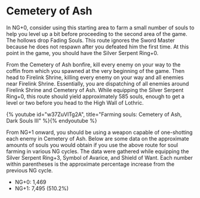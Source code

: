 # Cemetery of Ash

In NG+0, consider using this starting area to farm a small number of souls to
help you level up a bit before proceeding to the second area of the game. The
hollows drop Fading Souls. This route ignores the Sword Master because he does
not respawn after you defeated him the first time. At this point in the game,
you should have the Silver Serpent Ring+0.

From the Cemetery of Ash bonfire, kill every enemy on your way to the coffin
from which you spawned at the very beginning of the game. Then head to Firelink
Shrine, killing every enemy on your way and all enemies near Firelink Shrine.
Essentially, you are dispatching of all enemies around Firelink Shrine and
Cemetery of Ash. While equipping the Silver Serpent Ring+0, this route should
yield approximately 585 souls, enough to get a level or two before you head to
the High Wall of Lothric.

{% youtube id="w37ZuVlTg2A", title="Farming souls: Cemetery of Ash, Dark Souls III" %}{% endyoutube %}

From NG+1 onward, you should be using a weapon capable of one-shotting each
enemy in Cemetery of Ash. Below are some data on the approximate amounts of
souls you would obtain if you use the above route for soul farming in various NG
cycles. The data were gathered while equipping the Silver Serpent Ring+3, Symbol
of Avarice, and Shield of Want. Each number within parentheses is the
approximate percentage increase from the previous NG cycle.

-   NG+0: 1,469
-   NG+1: 7,495 (510.2%)
